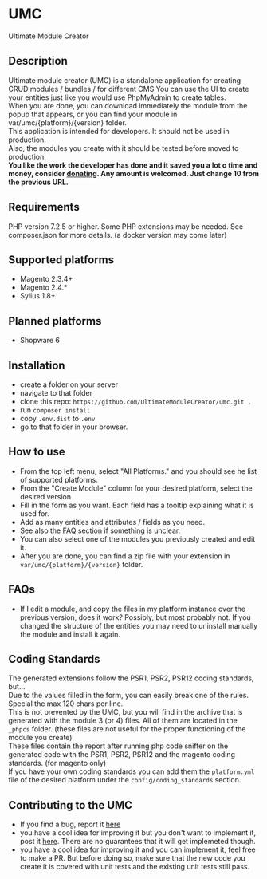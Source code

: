 # UMC
Ultimate Module Creator

## Description  
Ultimate module creator (UMC) is a standalone application for creating CRUD modules / bundles /  for different CMS
You can use the UI to create your entities just like you would use PhpMyAdmin to create tables.  
When you are done, you can download immediately the module from the popup that appears, or you can find your module in var/umc/{platform}/{version} folder.  
This application is intended for developers. It should not be used in production.  
Also, the modules you create with it should be tested before moved to production.  
<strong>You like the work the developer has done and it saved you a lot o time and money, consider <a href="https://www.paypal.me/MariusStrajeru/10">donating</a>. Any amount is welcomed. Just change 10 from the previous URL.</strong>

## Requirements  
PHP version 7.2.5 or higher. Some PHP extensions may be needed. See composer.json for more details. (a docker version may come later)

## Supported platforms
 - Magento 2.3.4+ 
 - Magento 2.4.*
 - Sylius 1.8+
 
## Planned platforms
 - Shopware 6

## Installation   
 - create a folder on your server
 - navigate to that folder
 - clone this repo: `https://github.com/UltimateModuleCreator/umc.git .`
 - run `composer install`
 - copy `.env.dist` to `.env`
 - go to that folder in your browser.
 
## How to use  
 - From the top left menu, select "All Platforms." and you should see he list of supported platforms.
 - From the "Create Module" column for your desired platform, select the desired version
 - Fill in the form as you want. Each field has a tooltip explaining what it is used for.
 - Add as many entities and attributes / fields as you need.
 - See also the <a href="#faq">FAQ</a> section if something is unclear.
 - You can also select one of the modules you previously created and edit it.
 - After you are done, you can find a zip file with your extension in <code>var/umc/{platform}/{version}</code> folder.

## FAQs  
- If I edit a module, and copy the files in my platform instance over the previous version, does it work? Possibly, but most probably not. If you changed the structure of the entities you may need to uninstall manually the module and install it again.
                        
## Coding Standards  
The generated extensions follow the PSR1, PSR2, PSR12 coding standards, but...<br/>
Due to the values filled in the form, you can easily break one of the rules. Special the max 120 chars per line.  <br />
This is not prevented by the UMC, but you will find in the archive that is generated with the module 3 (or 4) files. All of them are located in the `_phpcs` folder. (these files are not useful for the proper functioning of the module you create)<br/>
These files contain the report after running php code sniffer on the generated code with the PSR1, PSR2, PSR12 and the magento coding standards. (for magento only) <br />
If you have your own coding standards you can add them the <code>platform.yml</code> file of the desired platform under the <code>config/coding_standards</code> section.

## Contributing to the UMC    
 - If you find a bug, report it <a href="https://github.com/UltimateModuleCreator/umc/issues">here</a>  
 - you have a cool idea for improving it but you don't want to implement it, post it <a href="https://github.com/UltimateModuleCreator/umc/issues">here</a>. There are no guarantees that it will get implemeted though.  
 - you have a cool idea for improving it and you can implement it, feel free to make a PR. But before doing so, make sure that the new code you create it is covered with unit tests and the existing unit tests still pass.  

  
